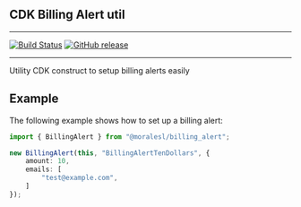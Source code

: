 ## CDK Billing Alert util

---

[![Build Status](https://travis-ci.com/moralesl/cdk-billing-alert.svg?branch=master)](https://travis-ci.com/moralesl/cdk-billing-alert)
[![GitHub release](https://img.shields.io/github/release/moralesl/cdk-billing-alert/all.svg)](https://img.shields.io/github/release/moralesl/cdk-billing-alert/all.svg)

---

Utility CDK construct to setup billing alerts easily


## Example

The following example shows how to set up a billing alert:

```ts
import { BillingAlert } from "@moralesl/billing_alert";

new BillingAlert(this, "BillingAlertTenDollars", {
    amount: 10,
    emails: [
        "test@example.com",
    ]
});
```
